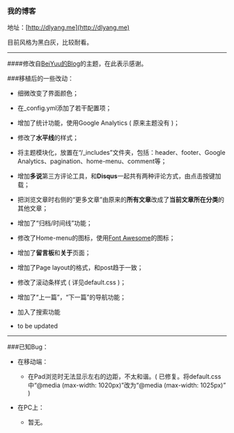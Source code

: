 ### 我的博客

地址：[http://dlyang.me](http://dlyang.me)

目前风格为黑白灰，比较耐看。

----

####修改自[BeiYuu的Blog](http://beiyuu.com)的主题，在此表示感谢。

###移植后的一些改动：

* 细微改变了界面颜色；
* 在_config.yml添加了若干配置项；
* 增加了统计功能，使用Google Analytics ( 原来主题没有 )；
* 修改了**水平线**的样式；
* 将主题模块化，放置在“/_includes”文件夹，包括：header、footer、Google Analytics、pagination、home-menu、comment等；
* 增加**多说**第三方评论工具，和**Disqus**一起共有两种评论方式，由点击按键加载；
* 把浏览文章时右侧的“更多文章”由原来的**所有文章**改成了**当前文章所在分类**的其他文章；
* 增加了“归档/时间线”功能；
* 修改了Home-menu的图标，使用[Font Awesome](http://fortawesome.github.io/Font-Awesome/icons/)的图标；
* 增加了**留言板**和**关于**页面；
* 增加了Page layout的格式，和post趋于一致；
* 修改了滚动条样式 ( 详见default.css )；
* 增加了“上一篇”，“下一篇”的导航功能；
* 加入了搜索功能


* to be updated

----

###已知Bug：

* 在移动端：
	* 在Pad浏览时无法显示左右的边距，不太和谐。( 已修复。将default.css中“@media (max-width: 1020px)”改为“@media (max-width: 1025px)” )

* 在PC上：
	* 暂无。